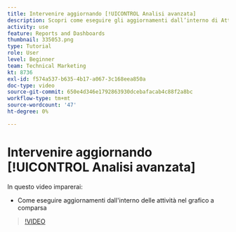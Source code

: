```yaml
---
title: Intervenire aggiornando [!UICONTROL Analisi avanzata]
description: Scopri come eseguire gli aggiornamenti dall’interno di Attività nel grafico a comparsa in Workfront.
activity: use
feature: Reports and Dashboards
thumbnail: 335053.png
type: Tutorial
role: User
level: Beginner
team: Technical Marketing
kt: 8736
exl-id: f574a537-b635-4b17-a067-3c168eea850a
doc-type: video
source-git-commit: 650e4d346e1792863930dcebafacab4c88f2a8bc
workflow-type: tm+mt
source-wordcount: '47'
ht-degree: 0%

---
```


# Intervenire aggiornando [!UICONTROL Analisi avanzata]

In questo video imparerai:

* Come eseguire aggiornamenti dall&#39;interno delle attività nel grafico a comparsa

>[!VIDEO](https://video.tv.adobe.com/v/335053/?quality=12&learn=on)
